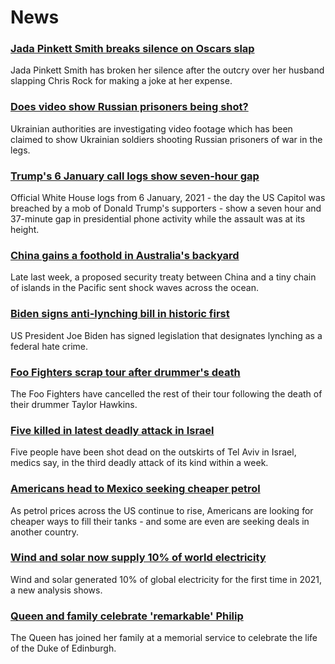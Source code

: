# News
### [Jada Pinkett Smith breaks silence on Oscars slap](https://www.bbc.com/news/world-us-canada-60881824)
Jada Pinkett Smith has broken her silence after the outcry over her husband slapping Chris Rock for making a joke at her expense.
### [Does video show Russian prisoners being shot?](https://www.bbc.com/news/60907259)
Ukrainian authorities are investigating video footage which has been claimed to show Ukrainian soldiers shooting Russian prisoners of war in the legs. 
### [Trump's 6 January call logs show seven-hour gap](https://www.bbc.com/news/world-us-canada-60799663)
Official White House logs from 6 January, 2021 - the day the US Capitol was breached by a mob of Donald Trump's supporters - show a seven hour and 37-minute gap in presidential phone activity while the assault was at its height.
### [China gains a foothold in Australia's backyard](https://www.bbc.com/news/world-asia-60896824)
Late last week, a proposed security treaty between China and a tiny chain of islands in the Pacific sent shock waves across the ocean.
### [Biden signs anti-lynching bill in historic first](https://www.bbc.com/news/world-us-canada-60679930)
US President Joe Biden has signed legislation that designates lynching as a federal hate crime.
### [Foo Fighters scrap tour after drummer's death](https://www.bbc.com/news/entertainment-arts-60921929)
The Foo Fighters have cancelled the rest of their tour following the death of their drummer Taylor Hawkins.
### [Five killed in latest deadly attack in Israel](https://www.bbc.com/news/world-middle-east-60902330)
Five people have been shot dead on the outskirts of Tel Aviv in Israel, medics say, in the third deadly attack of its kind within a week.
### [Americans head to Mexico seeking cheaper petrol](https://www.bbc.com/news/world-us-canada-60882442)
As petrol prices across the US continue to rise, Americans are looking for cheaper ways to fill their tanks - and some are even are seeking deals in another country. 
### [Wind and solar now supply 10% of world electricity](https://www.bbc.com/news/science-environment-60917445)
Wind and solar generated 10% of global electricity for the first time in 2021, a new analysis shows.
### [Queen and family celebrate 'remarkable' Philip](https://www.bbc.com/news/uk-60902088)
The Queen has joined her family at a memorial service to celebrate the life of the Duke of Edinburgh.
